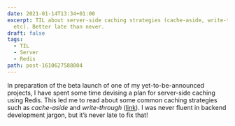 ```yaml
---
date: 2021-01-14T13:34+01:00
excerpt: TIL about server-side caching strategies (cache-aside, write-through,
  etc). Better late than never.
draft: false
tags:
  - TIL
  - Server
  - Redis
path: post-1610627588004
---
```

In preparation of the beta launch of one of my yet-to-be-announced projects, I have spent some time devising a plan for server-side caching using Redis. This led me to read about some common caching strategies such as *cache-aside* and *write-through* ([link](https://hazelcast.com/blog/a-hitchhikers-guide-to-caching-patterns/)). I was never fluent in backend development jargon, but it’s never late to fix that!